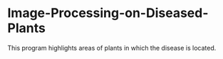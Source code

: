 # Image-Processing-on-Diseased-Plants
This program highlights areas of plants in which the disease is located.
